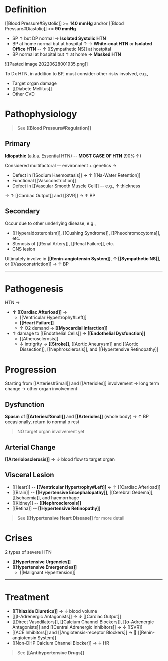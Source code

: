 # Definition
[[Blood Pressure#Systolic]] >= **140 mmHg** and/or [[Blood Pressure#Diastolic]] >= **90 mmHg**

- SP ↑ but DP normal → **Isolated Systolic HTN**
- BP at home normal but at hospital ↑ → **White-coat HTN** or **Isolated Office HTN** -- ↑ [[Sympathetic NS]] at hostpital
- BP normal at hospital but ↑ at home → **Masked HTN**

![[Pasted image 20220628001935.png]]

To Dx HTN, in addition to BP, must consider other risks involved, e.g.,
- Target organ damage
- [[Diabete Mellitus]]
- Other CVD

# Pathophysiology
> See **[[Blood Pressure#Regulation]]**

## Primary
**Idiopathic** (a.k.a. Essential HTN) -- **MOST CASE OF HTN** (90% ↑)

Considered multifactoral -- environment + genetics →
- Defect in [[Sodium Haemostasis]] → ↑ [[Na-Water Retention]]
- Functional [[Vasoconstriction]]
- Defect in [[Vascular Smooth Muscle Cell]] -- e.g., ↑ thickness

→ ↑ [[Cardiac Output]] and [[SVR]] → ↑ BP

## Secondary
Occur due to other underlying disease, e.g.,
- [[Hyperaldosteronism]], [[Cushing Syndrome]], [[Pheochromocytoma]], etc.
- Stenosis of [[Renal Artery]], [[Renal Failure]], etc.
- CNS lesion

Ultimately involve in **[[Renin-angiotensin System]]**, **↑ [[Sympathetic NS]]**, or [[Vasoconstriction]] → ↑ BP

---
# Pathogenesis
HTN →
- **↑ [[Cardiac Afterload]]** → 
	- [[Ventricular Hypertrophy#Left]]
	- **[[Heart Failure]]**
	- ↑ O2 demand → **[[Myocardial Infarction]]**
- ↑ damage to [[Endothelial Cells]] → **[[Endothelial Dysfunction]]**
	- [[Atherosclerosis]]
	- ↓ intrigrity → **[[Stroke]]**, [[Aortic Aneurysm]] and [[Aortic Dissection]], [[Nephrosclerosis]], and [[Hypertensive Retinopathy]]

# Progression
Starting from [[Arteries#Small]] and [[Arterioles]] involvement → long term change → other organ involvement

## Dysfunction
**Spasm** of **[[Arteries#Small]]** and **[[Arterioles]]** (whole body) → ↑ BP occasionally, return to normal p rest
> NO target organ involvement yet

## Arterial Change
**[[Arteriolosclerosis]]** → ↓ blood flow to target organ

## Visceral Lesion
- [[Heart]] -- **[[Ventricular Hypertrophy#Left]]** ← ↑ [[Cardiac Afterload]]
- [[Brain]] -- **[[Hypertensive Encephalopathy]]**, [[Cerebral Oedema]], [[Ischaemia]], and haemorrhage
- [[Kidney]] -- **[[Nephrosclerosis]]**
- [[Retina]] -- **[[Hypertensive Retinopathy]]**

> See **[[Hypertensive Heart Disease]]** for more detail

# Crises
2 types of severe HTN
- **[[Hypertensive Urgencies]]**
- **[[Hypertensive Emergencies]]**
	- [[Malignant Hypertension]]

---

# Treatment
- **[[Thiazide Diuretics]]** → ↓ blood volume
- [[β-Adrenergic Antagonists]] → ↓ [[Cardiac Output]]
- [[Direct Vasodilators]], [[Calcium Channel Blockers]], [[α-Adrenergic Antagonists]] and [[Central Adrenergic Inhibitors]] → ↓ [[SVR]]
- [[ACE Inhibitors]] and [[Angiotensis-receptor Blockers]] →  [[Renin-angiotensin System]]
- [[Non-DHP Calcium Channel Blocker]] → ↓ HR

> See **[[Antihypertensive Drugs]]**